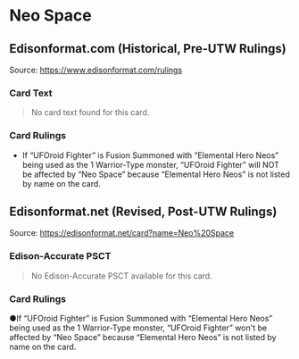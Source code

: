 # Neo Space

## Edisonformat.com (Historical, Pre-UTW Rulings)

Source: https://www.edisonformat.com/rulings

### Card Text

> No card text found for this card.

### Card Rulings

*   If “UFOroid Fighter” is Fusion Summoned with “Elemental Hero Neos” being used as the 1 Warrior-Type monster, “UFOroid Fighter” will NOT be affected by “Neo Space” because “Elemental Hero Neos” is not listed by name on the card.

## Edisonformat.net (Revised, Post-UTW Rulings)

Source: https://edisonformat.net/card?name=Neo%20Space

### Edison-Accurate PSCT

> No Edison-Accurate PSCT available for this card.

### Card Rulings

●If “UFOroid Fighter” is Fusion Summoned with “Elemental Hero Neos” being used as the 1 Warrior-Type monster, “UFOroid Fighter” won't be affected by “Neo Space” because “Elemental Hero Neos” is not listed by name on the card.
            